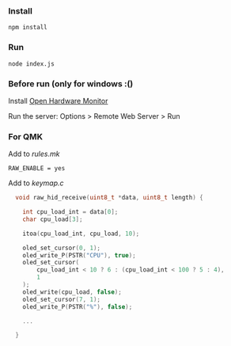 
### Install
`npm install`

### Run
`node index.js`

### Before run (only for windows :()

Install [Open Hardware Monitor](https://openhardwaremonitor.org/)

Run the server: Options > Remote Web Server > Run

### For QMK

Add to _rules.mk_

` RAW_ENABLE = yes `

Add to _keymap.c_
```c
  void raw_hid_receive(uint8_t *data, uint8_t length) {

    int cpu_load_int = data[0];
    char cpu_load[3];

    itoa(cpu_load_int, cpu_load, 10);

    oled_set_cursor(0, 1);
    oled_write_P(PSTR("CPU"), true);
    oled_set_cursor(
        cpu_load_int < 10 ? 6 : (cpu_load_int < 100 ? 5 : 4),
        1
    );
    oled_write(cpu_load, false);
    oled_set_cursor(7, 1);
    oled_write_P(PSTR("%"), false);

    ...

  }
```
